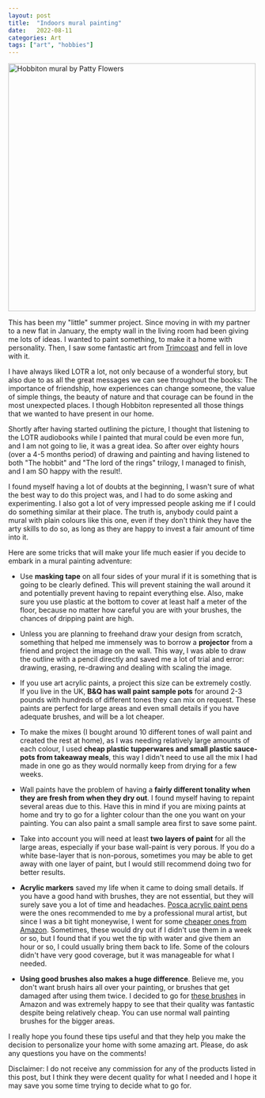 ```yaml
---
layout: post
title:  "Indoors mural painting"
date:   2022-08-11
categories: Art
tags: ["art", "hobbies"]
---
```


<p><img src="/assets/images/hobbiton-mural.jpg" alt="Hobbiton mural by Patty Flowers" width="500"></p>

This has been my "little" summer project. Since moving in with my partner to a new flat in January, the empty wall in the living room had been giving me lots of ideas. I wanted to paint something, to make it a home with personality. Then, I saw some fantastic art from [Trimcoast](https://www.instagram.com/trimcoast/?hl=en) and fell in love with it.

I have always liked LOTR a lot, not only because of a wonderful story, but also due to as all the great messages we can see throughout the books: The importance of friendship, how experiences can change someone, the value of simple things, the beauty of nature and that courage can be found in the most unexpected places. I though Hobbiton represented all those things that we wanted to have present in our home.

Shortly after having started outlining the picture, I thought that listening to the LOTR audiobooks while I painted that mural could be even more fun, and I am not going to lie, it was a great idea. So after over eighty hours (over a 4-5 months period) of drawing and painting and having listened to both "The hobbit" and "The lord of the rings" trilogy, I managed to finish, and I am SO happy with the result!.

I found myself having a lot of doubts at the beginning, I wasn't sure of what the best way to do this project was, and I had to do some asking and experimenting. I also got a lot of very impressed people asking me if I could do something similar at their place. The truth is, anybody could paint a mural with plain colours like this one, even if they don't think they have the arty skills to do so, as long as they are happy to invest a fair amount of time into it.

Here are some tricks that will make your life much easier if you decide to embark in a mural painting adventure:

* Use **masking tape** on all four sides of your mural if it is something that is going to be clearly defined. This will prevent staining the wall around it and potentially prevent having to repaint everything else. Also, make sure you use plastic at the bottom to cover at least half a meter of the floor, because no matter how careful you are with your brushes, the chances of dripping paint are high.

* Unless you are planning to freehand draw your design from scratch, something that helped me immensely was to borrow a **projector** from a friend and project the image on the wall. This way, I was able to draw the outline with a pencil directly and saved me a lot of trial and error: drawing, erasing, re-drawing and dealing with scaling the image.

* If you use art acrylic paints, a project this size can be extremely costly. If you live in the UK, **B&Q has wall paint sample pots** for around 2-3 pounds with hundreds of different tones they can mix on request. These paints are perfect for large areas and even small details if you have adequate brushes, and will be a lot cheaper.

* To make the mixes (I bought around 10 different tones of wall paint and created the rest at home), as I was needing relatively large amounts of each colour, I used **cheap plastic tupperwares and small plastic sauce-pots from takeaway meals**, this way I didn't need to use all the mix I had made in one go as they would normally keep from drying for a few weeks.
  
* Wall paints have the problem of having a **fairly different tonality when they are fresh from when they dry out**. I found myself having to repaint several areas due to this. Have this in mind if you are mixing paints at home and try to go for a lighter colour than the one you want on your painting. You can also paint a small sample area first to save some paint.

* Take into account you will need at least **two layers of paint** for all the large areas, especially if your base wall-paint is very porous. If you do a white base-layer that is non-porous, sometimes you may be able to get away with one layer of paint, but I would still recommend doing two for better results.

* **Acrylic markers** saved my life when it came to doing small details. If you have a good hand with brushes, they are not essential, but they will surely save you a lot of time and headaches. [Posca acrylic paint pens](https://www.posca.com/en-uk/) were the ones recommended to me by a professional mural artist, but since I was a bit tight moneywise, I went for some [cheaper ones from Amazon](https://www.amazon.co.uk/Acrylic-Paint-Painting-Ceramic-Canvas/dp/B086BZQ9HG/ref=sr_1_5?keywords=acrylic+paint+pens+chalkola&qid=1663495524&sr=8-5). Sometimes, these would dry out if I didn't use them in a week or so, but I found that if you wet the tip with water and give them an hour or so, I could usually bring them back to life. Some of the colours didn't have very good coverage, but it was manageable for what I needed.

* **Using good brushes also makes a huge difference**. Believe me, you don't want brush hairs all over your painting, or brushes that get damaged after using them twice. I decided to go for [these brushes](https://www.amazon.co.uk/sspa/click?ie=UTF8&spc=MTo1OTI0MjE5ODY4MjYyNzU2OjE2NjM0OTU2MTQ6c3BfYXRmOjIwMDE4Njc3MTMzODk4OjowOjo&sp_csd=d2lkZ2V0TmFtZT1zcF9hdGY&url=%2FCONDA-Brushes-Professional-Handle-Case24%2Fdp%2FB07BVPSFP5%2Fref%3Dsr_1_1_sspa%3Fkeywords%3Dconda%2B24%2Bpcs%2Bchip%2Bpaint%2Bbrushes%2Bset%26qid%3D1663495614%26sprefix%3Dconda%2B24%2Bpcs%2Bchip%2Bpaint%2Bbru%252Caps%252C86%26sr%3D8-1-spons%26psc%3D1) in Amazon and was extremely happy to see that their quality was fantastic despite being relatively cheap. You can use normal wall painting brushes for the bigger areas.


I really hope you found these tips useful and that they help you make the decision to personalize your home with some amazing art. Please, do ask any questions you have on the comments!



Disclaimer: I do not receive any commission for any of the products listed in this post, but I think they were decent quality for what I needed and I hope it may save you some time trying to decide what to go for.



